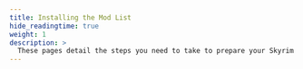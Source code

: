 ```yaml
---
title: Installing the Mod List
hide_readingtime: true
weight: 1
description: >
  These pages detail the steps you need to take to prepare your Skyrim installation, and install Wabbajack/the mod list.
---
```

